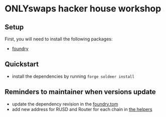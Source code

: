 # ONLYswaps hacker house workshop

## Setup
First, you will need to install the following packages:
- [foundry](https://getfoundry.sh/)

## Quickstart
- install the dependencies by running `forge soldeer install`

## Reminders to maintainer when versions update
- update the dependency revision in the [foundry.tom](./foundry.toml)
- add new address for RUSD and Router for each chain in [the helpers](./src/Helpers.sol)
